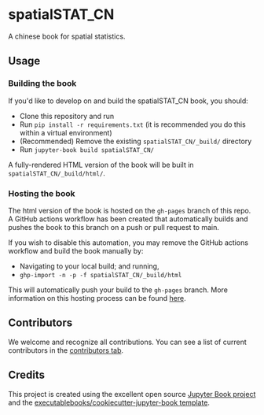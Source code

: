 # spatialSTAT_CN

A chinese book for spatial statistics.

## Usage

### Building the book

If you'd like to develop on and build the spatialSTAT_CN book, you should:

- Clone this repository and run
- Run `pip install -r requirements.txt` (it is recommended you do this within a virtual environment)
- (Recommended) Remove the existing `spatialSTAT_CN/_build/` directory
- Run `jupyter-book build spatialSTAT_CN/`

A fully-rendered HTML version of the book will be built in `spatialSTAT_CN/_build/html/`.

### Hosting the book

The html version of the book is hosted on the `gh-pages` branch of this repo. A GitHub actions workflow has been created that automatically builds and pushes the book to this branch on a push or pull request to main.

If you wish to disable this automation, you may remove the GitHub actions workflow and build the book manually by:

- Navigating to your local build; and running,
- `ghp-import -n -p -f spatialSTAT_CN/_build/html`

This will automatically push your build to the `gh-pages` branch. More information on this hosting process can be found [here](https://jupyterbook.org/publish/gh-pages.html#manually-host-your-book-with-github-pages).

## Contributors

We welcome and recognize all contributions. You can see a list of current contributors in the [contributors tab](https://github.com/xishansnow/spatialstat_cn/graphs/contributors).

## Credits

This project is created using the excellent open source [Jupyter Book project](https://jupyterbook.org/) and the [executablebooks/cookiecutter-jupyter-book template](https://github.com/executablebooks/cookiecutter-jupyter-book).
